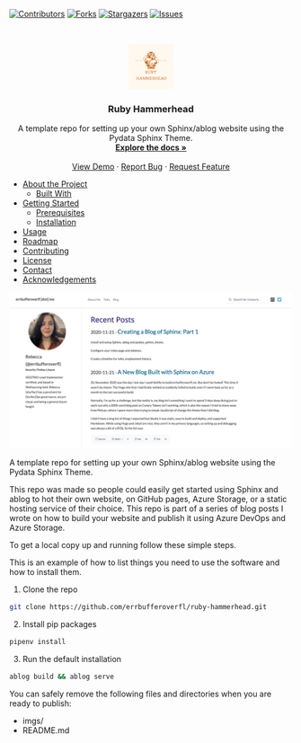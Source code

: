 <!-- PROJECT SHIELDS -->
[![Contributors][contributors-shield]][contributors-url]
[![Forks][forks-shield]][forks-url]
[![Stargazers][stars-shield]][stars-url]
[![Issues][issues-shield]][issues-url]

<!-- PROJECT LOGO -->
<br />
<p align="center">
  <a href="https://github.com/errbufferoverfl/ruby-hammerhead">
    <img src="imgs/logo.png" alt="Logo" width="80" height="80">
  </a>

  <h3 align="center">Ruby Hammerhead</h3>

  <p align="center">
A template repo for setting up your own Sphinx/ablog website using the Pydata Sphinx Theme.
    <br />
    <a href="https://github.com/errbufferoverfl/ruby-hammerhead"><strong>Explore the docs »</strong></a>
    <br />
    <br />
    <a href="https://www.errbufferoverfl.me">View Demo</a>
    ·
    <a href="https://github.com/errbufferoverfl/ruby-hammerhead/issues">Report Bug</a>
    ·
    <a href="https://github.com/errbufferoverfl/ruby-hammerhead/issues">Request Feature</a>
  </p>
</p>

<!-- TABLE OF CONTENTS -->

* [About the Project](#about-the-project)
  * [Built With](#built-with)
* [Getting Started](#getting-started)
  * [Prerequisites](#prerequisites)
  * [Installation](#installation)
* [Usage](#usage)
* [Roadmap](#roadmap)
* [Contributing](#contributing)
* [License](#license)
* [Contact](#contact)
* [Acknowledgements](#acknowledgements)

<!-- ABOUT THE PROJECT -->

[![Product Name Screen Shot][product-screenshot]](https://errbufferoverfl.me)

A template repo for setting up your own Sphinx/ablog website using the Pydata Sphinx Theme.

This repo was made so people could easily get started using Sphinx and ablog to hot their own website, on GitHub pages,
Azure Storage, or a static hosting service of their choice. This repo is part of a series of blog posts I wrote on how to build your website and publish it using Azure DevOps and Azure Storage.

<!-- GETTING STARTED -->

To get a local copy up and running follow these simple steps.

This is an example of how to list things you need to use the software and how to install them.

1. Clone the repo
```sh
git clone https://github.com/errbufferoverfl/ruby-hammerhead.git
```
2. Install pip packages
```sh
pipenv install
```
3. Run the default installation
```sh
ablog build && ablog serve
```

You can safely remove the following files and directories when you are ready to publish:
* imgs/
* README.md

<!-- MARKDOWN LINKS & IMAGES -->
<!-- https://www.markdownguide.org/basic-syntax/#reference-style-links -->
[contributors-shield]: https://img.shields.io/github/contributors/errbufferoverfl/ruby-hammerhead.svg?style=flat-square
[contributors-url]: https://github.com/errbufferoverfl/ruby-hammerhead/graphs/contributors
[forks-shield]: https://img.shields.io/github/forks/errbufferoverfl/ruby-hammerhead.svg?style=flat-square
[forks-url]: https://github.com/errbufferoverfl/ruby-hammerhead/network/members
[stars-shield]: https://img.shields.io/github/stars/errbufferoverfl/ruby-hammerhead.svg?style=flat-square
[stars-url]: https://github.com/errbufferoverfl/ruby-hammerhead/stargazers
[issues-shield]: https://img.shields.io/github/issues/errbufferoverfl/ruby-hammerhead.svg?style=flat-square
[issues-url]: https://github.com/errbufferoverfl/ruby-hammerhead/issues
[license-shield]: https://img.shields.io/github/license/errbufferoverfl/ruby-hammerhead.svg?style=flat-square
[license-url]: https://github.com/errbufferoverfl/ruby-hammerhead/blob/master/LICENSE.txt
[linkedin-shield]: https://img.shields.io/badge/-LinkedIn-black.svg?style=flat-square&logo=linkedin&colorB=555
[linkedin-url]: https://linkedin.com/in/errbufferoverfl
[product-screenshot]: imgs/screenshot.png